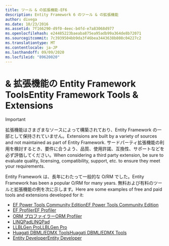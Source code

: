 ```yaml
---
title: ツール & の拡張機能-EF6
description: Entity Framework 6 のツール & の拡張機能
author: divega
ms.date: 10/23/2016
ms.assetid: 7f166290-d9f0-4eec-b4fd-e7a83068d977
ms.openlocfilehash: e24485223baeaba875ea95adb99a364de8b72071
ms.sourcegitcommit: 7c3939504bb9da3f46bea3443638b808c04227c2
ms.translationtype: MT
ms.contentlocale: ja-JP
ms.lasthandoff: 09/09/2020
ms.locfileid: "89620020"
---
```

# <a name="entity-framework-tools--extensions"></a><span data-ttu-id="0a77d-103">& 拡張機能の Entity Framework Tools</span><span class="sxs-lookup"><span data-stu-id="0a77d-103">Entity Framework Tools & Extensions</span></span>
> [!IMPORTANT]  
> <span data-ttu-id="0a77d-104">拡張機能はさまざまなソースによって構築されており、Entity Framework の一部として保持されていません。</span><span class="sxs-lookup"><span data-stu-id="0a77d-104">Extensions are built by a variety of sources and not maintained as part of Entity Framework.</span></span> <span data-ttu-id="0a77d-105">サードパーティ拡張機能の利用を検討するとき、要件に合うよう、品質、使用許諾、互換性、サポートなどを必ず評価してください。</span><span class="sxs-lookup"><span data-stu-id="0a77d-105">When considering a third party extension, be sure to evaluate quality, licensing, compatibility, support, etc. to ensure they meet your requirements.</span></span>

<span data-ttu-id="0a77d-106">Entity Framework は、長年にわたって一般的な O/RM でした。</span><span class="sxs-lookup"><span data-stu-id="0a77d-106">Entity Framework has been a popular O/RM for many years.</span></span> <span data-ttu-id="0a77d-107">無料および有料のツールと拡張機能の例を次に示します。</span><span class="sxs-lookup"><span data-stu-id="0a77d-107">Here are some examples of free and paid tools and extensions developed for it:</span></span>    

- [<span data-ttu-id="0a77d-108">EF Power Tools Community Edition</span><span class="sxs-lookup"><span data-stu-id="0a77d-108">EF Power Tools Community Edition</span></span>](https://marketplace.visualstudio.com/items?itemName=ErikEJ.EntityFramework6PowerToolsCommunityEdition)
- [<span data-ttu-id="0a77d-109">EF Profiler</span><span class="sxs-lookup"><span data-stu-id="0a77d-109">EF Profiler</span></span>](https://efprof.com)  
- [<span data-ttu-id="0a77d-110">ORM プロファイラー</span><span class="sxs-lookup"><span data-stu-id="0a77d-110">ORM Profiler</span></span>](https://www.ormprofiler.com)  
- [<span data-ttu-id="0a77d-111">LINQPad</span><span class="sxs-lookup"><span data-stu-id="0a77d-111">LINQPad</span></span>](https://www.linqpad.net)  
- [<span data-ttu-id="0a77d-112">LLBLGen Pro</span><span class="sxs-lookup"><span data-stu-id="0a77d-112">LLBLGen Pro</span></span>](https://www.llblgen.com)  
- [<span data-ttu-id="0a77d-113">Huagati DBML/EDMX Tools</span><span class="sxs-lookup"><span data-stu-id="0a77d-113">Huagati DBML/EDMX Tools</span></span>](https://www.huagati.com/dbmltools)  
- [<span data-ttu-id="0a77d-114">Entity Developer</span><span class="sxs-lookup"><span data-stu-id="0a77d-114">Entity Developer</span></span>](https://www.devart.com/entitydeveloper)  
